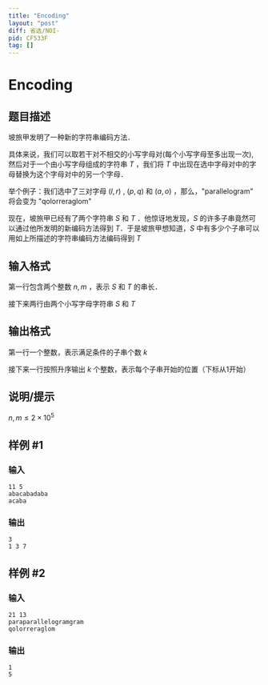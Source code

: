 ```yaml
---
title: "Encoding"
layout: "post"
diff: 省选/NOI-
pid: CF533F
tag: []
---
```


# Encoding

## 题目描述

坡旅甲发明了一种新的字符串编码方法．  
具体来说，我们可以取若干对不相交的小写字母对(每个小写字母至多出现一次),然后对于一个由小写字母组成的字符串 $T$ ，我们将 $T$ 中出现在选中字母对中的字母替换为这个字母对中的另一个字母．

举个例子：我们选中了三对字母 $(l,r)$ , $(p,q)$ 和 $(a,o)$ ，那么，"parallelogram" 将会变为 "qolorreraglom"  

现在，坡旅甲已经有了两个字符串 $S$ 和 $T$ ．他惊讶地发现，$S$ 的许多子串竟然可以通过他所发明的新编码方法得到 $T$．于是坡旅甲想知道，$S$ 中有多少个子串可以用如上所描述的字符串编码方法编码得到 $T$

## 输入格式

第一行包含两个整数 $n,m$ ，表示 $S$ 和 $T$ 的串长．  
接下来两行由两个小写字母字符串 $S$ 和 $T$

## 输出格式

第一行一个整数，表示满足条件的子串个数 $k$  
接下来一行按照升序输出 $k$ 个整数，表示每个子串开始的位置（下标从1开始）

## 说明/提示

$n,m\le2\times10^5$

## 样例 #1

### 输入

```
11 5
abacabadaba
acaba

```

### 输出

```
3
1 3 7

```

## 样例 #2

### 输入

```
21 13
paraparallelogramgram
qolorreraglom

```

### 输出

```
1
5

```

